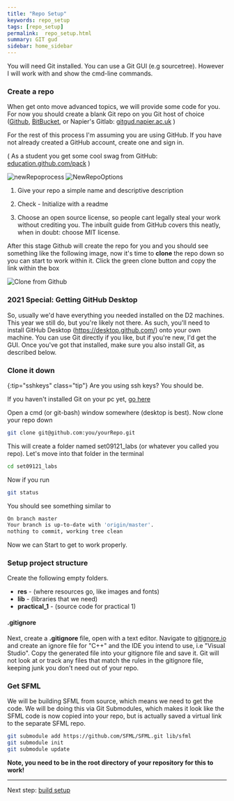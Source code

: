 ```yaml
---
title: "Repo Setup"
keywords: repo_setup
tags: [repo_setup]
permalink:  repo_setup.html
summary: GIT gud
sidebar: home_sidebar
---
```


You will need Git installed. You can use a Git GUI (e.g sourcetree). However I will work with and show the cmd-line commands.

### Create a repo
When get onto move advanced topics, we will provide some code for you. For now you should create a blank Git repo on you Git host of choice ([Github](github.com), [BitBucket](bitbucket.org), or Napier's Gitlab: [gitgud.napier.ac.uk](gitgud.napier.ac.uk) )

For the rest of this process I'm assuming you are using GitHub.
If you have not already created a GitHub account, create one and sign in.

( As a student you get some cool swag from GitHub: [education.github.com/pack](https://education.github.com/pack) )

![newRepoprocess](assets/images/github_newrepo_1.png)
![NewRepoOptions](assets/images/github_newrepo_2.png)

1. Give your repo a simple name and descriptive description

1. Check - Initialize with a readme

1. Choose an open source license, so people cant legally steal your work
without crediting you. The inbuilt guide from GitHub covers this neatly,
when in doubt: choose MIT license.

After this stage Github will create the repo for you and you should see
something like the following image, now it's time to **clone** the
repo down so you can start to work within it. Click the green clone
button and copy the link within the box

![Clone from Github](assets/images/github_clone.png)

### 2021 Special: Getting GitHub Desktop
So, usually we'd have everything you needed installed on the D2 machines. This year we still do, but you're likely not there. As such, you'll need to install GitHub Desktop (https://desktop.github.com/) onto your own machine. You can use Git directly if you like, but if you're new, I'd get the GUI. Once you've got that installed, make sure you also install Git, as described below.

### Clone it down

{:tip="sshkeys" class="tip"}
Are you using ssh keys? You should be.


If you haven't installed Git on your pc yet, [go here](https://git-scm.com/downloads)

Open a cmd (or git-bash) window somewhere (desktop is best). Now clone
your repo down

```bash
git clone git@github.com:you/yourRepo.git
```

This will create a folder named set09121\_labs (or whatever you called you repo). 
Let's move into that folder in the terminal

```bash
cd set09121_labs
```

Now if you run

```bash
git status
```

You should see something similar to

```bash
On branch master
Your branch is up-to-date with 'origin/master'.
nothing to commit, working tree clean
```

Now we can Start to get to work properly.

### Setup project structure
Create the following empty folders.
* **res** - (where resources go, like images and fonts)
* **lib** - (libraries that we need)
* **practical_1** - (source code for practical 1)

#### .gitignore
Next, create a **.gitignore** file, open with a text editor.
Navigate to [gitignore.io](https://gitignore.io) and create an ignore file for "C++" and the IDE you intend to use, i.e "Visual Studio". Copy the generated file into your gitignore file and save it. Git will not look at or track any files that match the rules in the gitignore file, keeping junk you don't need out of your repo.


### Get SFML
We will be building SFML from source, which means we need to get the code.
We will be doing this via Git Submodules, which makes it look  like the SFML code is now copied into your repo, but is actually saved a virtual link to the separate SFML repo.
```bash
git submodule add https://github.com/SFML/SFML.git lib/sfml
git submodule init
git submodule update
```
**Note, you need to be in the root directory of your repository for this to work!**

---
Next step: [build setup](build_setup)